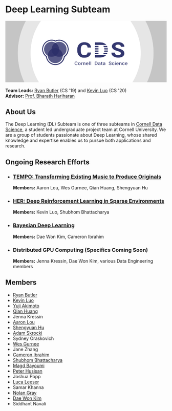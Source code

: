# Deep Learning Subteam

[![Cornell Data Science Logo](images/CDS-banner.png)](http://cornelldata.science)


**Team Leads:** [Ryan Butler](https://github.com/TheButlah) (CS '19) and [Kevin Luo](https://github.com/KevLuo) (CS '20)  
**Advisor:** [Prof. Bharath Hariharan](http://home.bharathh.info)

## About Us
The Deep Learning (DL) Subteam is one of three subteams in [Cornell Data Science](http://cornelldata.science), a student led undergraduate project team at Cornell University. We are a group of students passionate about Deep Learning, whose shared knowledge and expertise enables us to pursue both applications and research.

## Ongoing Research Efforts

* ### [**TEMPO: Transforming Existing Music to Produce Originals**](https://github.com/CornellDataScience/TEMPO)

  **Members:** Aaron Lou, Wes Gurnee, Qian Huang, Shengyuan Hu   
  
  
* ### [**HER: Deep Reinforcement Learning in Sparse Environments**](https://github.com/CornellDataScience/HER)  

  **Members:** Kevin Luo, Shubhom Bhattacharya 


* ### [**Bayesian Deep Learning**](https://github.com/CornellDataScience/BayesianNeuralNets) 

  **Members:** Dae Won Kim, Cameron Ibrahim
  
  
* ### Distributed GPU Computing (Specifics Coming Soon)

  **Members:** Jenna Kressin, Dae Won Kim, various Data Engineering members  
 


## Members
* [Ryan Butler](https://github.com/TheButlah)
* [Kevin Luo](https://github.com/KevLuo)
* [Yuji Akimoto](https://github.com/yujiakimoto)
* [Qian Huang](https://github.com/q-hwang)
* Jenna Kressin
* [Aaron Lou](https://github.com/daggertye)
* [Shengyuan Hu](https://github.com/crudeplay)
* [Adam Skrocki](https://github.com/adams583)
* Sydney Oraskovich
* [Wes Gurnee](https://github.com/wesg52)
* Jane Zhang
* [Cameron Ibrahim](https://github.com/cameton)
* [Shubhom Bhattacharya](https://github.com/shubhomb)
* [Magd Bayoumi](https://github.com/bayoumi17m)
* [Peter Husisan](https://github.com/pete2fiddy)
* Joshua Popp
* [Luca Leeser](https://github.com/ll698)
* Samar Khanna
* [Nolan Gray](https://github.com/nolangray15)
* [Dae Won Kim](https://github.com/dwkwvss)
* Siddhant Navali
